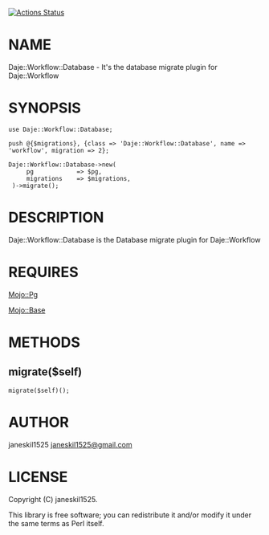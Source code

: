 [![Actions Status](https://github.com/janeskil1525/Daje-Workflow-Database/actions/workflows/test.yml/badge.svg)](https://github.com/janeskil1525/Daje-Workflow-Database/actions)
# NAME

Daje::Workflow::Database - It's the database migrate plugin for Daje::Workflow

# SYNOPSIS

    use Daje::Workflow::Database;

    push @{$migrations}, {class => 'Daje::Workflow::Database', name => 'workflow', migration => 2};

    Daje::Workflow::Database->new(
         pg            => $pg,
         migrations    => $migrations,
     )->migrate();

# DESCRIPTION

Daje::Workflow::Database is the Database migrate plugin for Daje::Workflow

# REQUIRES

[Mojo::Pg](https://metacpan.org/pod/Mojo%3A%3APg) 

[Mojo::Base](https://metacpan.org/pod/Mojo%3A%3ABase) 

# METHODS

## migrate($self)

    migrate($self)();

# AUTHOR

janeskil1525 <janeskil1525@gmail.com>

# LICENSE

Copyright (C) janeskil1525.

This library is free software; you can redistribute it and/or modify
it under the same terms as Perl itself.
